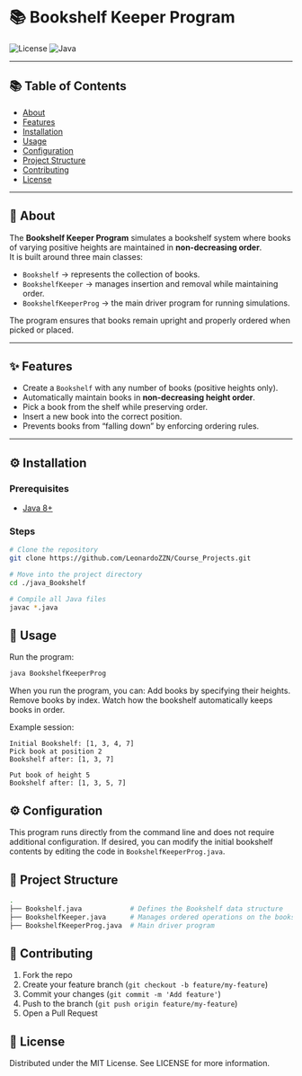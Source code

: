 # 📚 Bookshelf Keeper Program
![License](https://img.shields.io/badge/license-MIT-blue.svg)
![Java](https://img.shields.io/badge/java-8%2B-orange)

---

## 📚 Table of Contents
- [About](#-about)
- [Features](#-features)
- [Installation](#-installation)
- [Usage](#-usage)
- [Configuration](#-configuration)
- [Project Structure](#-project-structure)
- [Contributing](#-contributing)
- [License](#-license)

---

## 📖 About
The **Bookshelf Keeper Program** simulates a bookshelf system where books of varying positive heights are maintained in **non-decreasing order**.  
It is built around three main classes:  

- `Bookshelf` → represents the collection of books.  
- `BookshelfKeeper` → manages insertion and removal while maintaining order.  
- `BookshelfKeeperProg` → the main driver program for running simulations.  

The program ensures that books remain upright and properly ordered when picked or placed.  

---

## ✨ Features
- Create a `Bookshelf` with any number of books (positive heights only).  
- Automatically maintain books in **non-decreasing height order**.  
- Pick a book from the shelf while preserving order.  
- Insert a new book into the correct position.  
- Prevents books from “falling down” by enforcing ordering rules.  

---

## ⚙️ Installation
### Prerequisites
- [Java 8+](https://www.oracle.com/java/technologies/javase-downloads.html)

### Steps
```bash
# Clone the repository
git clone https://github.com/LeonardoZZN/Course_Projects.git

# Move into the project directory
cd ./java_Bookshelf

# Compile all Java files
javac *.java
```

## 🚀 Usage
Run the program:
```bash
java BookshelfKeeperProg
```
When you run the program, you can:
Add books by specifying their heights.
Remove books by index.
Watch how the bookshelf automatically keeps books in order.

Example session:
```less
Initial Bookshelf: [1, 3, 4, 7]
Pick book at position 2
Bookshelf after: [1, 3, 7]

Put book of height 5
Bookshelf after: [1, 3, 5, 7]
```
## ⚙ Configuration
This program runs directly from the command line and does not require additional configuration.
If desired, you can modify the initial bookshelf contents by editing the code in `BookshelfKeeperProg.java`.

## 📂 Project Structure
```bash
.
├── Bookshelf.java            # Defines the Bookshelf data structure
├── BookshelfKeeper.java      # Manages ordered operations on the bookshelf
├── BookshelfKeeperProg.java  # Main driver program
```
## 🤝 Contributing
1. Fork the repo
2. Create your feature branch (`git checkout -b feature/my-feature`)
3. Commit your changes (`git commit -m 'Add feature'`)
4. Push to the branch (`git push origin feature/my-feature`)
5. Open a Pull Request

## 📜 License
Distributed under the MIT License. See LICENSE for more information.
